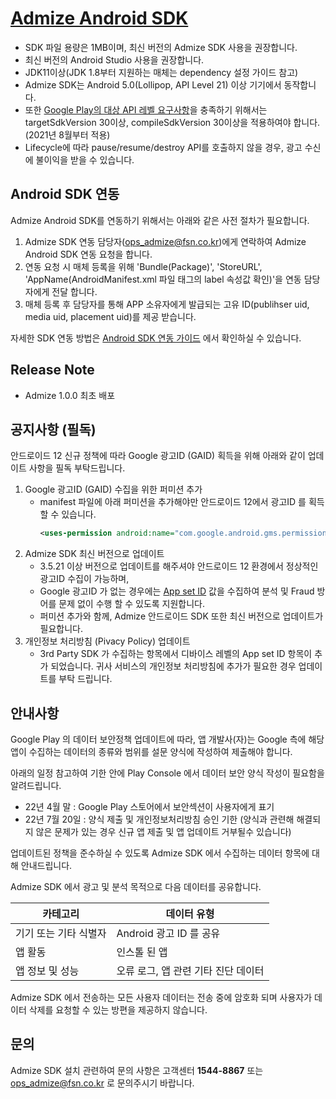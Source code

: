 [Admize Android SDK](https://github.com/admize/admize-sdk-android/blob/main/README.md)
====
- SDK 파일 용량은 1MB이며, 최신 버전의 Admize SDK 사용을 권장합니다.
- 최신 버전의 Android Studio 사용을 권장합니다.
- JDK11이상(JDK 1.8부터 지원하는 매체는 dependency 설정 가이드 참고)
- Admize SDK는 Android 5.0(Lollipop, API Level 21) 이상 기기에서 동작합니다. 
- 또한 [Google Play의 대상 API 레벨 요구사항](https://developer.android.com/distribute/best-practices/develop/target-sdk?hl=ko)을 충족하기 위해서는 targetSdkVersion 30이상, compileSdkVersion 30이상을 적용하여야 합니다.(2021년 8월부터 적용)
- Lifecycle에 따라 pause/resume/destroy API를 호출하지 않을 경우, 광고 수신에 불이익을 받을 수 있습니다.

Android SDK 연동
----
Admize Android SDK를 연동하기 위해서는 아래와 같은 사전 절차가 필요합니다.
1) Admize SDK 연동 담당자(ops_admize@fsn.co.kr)에게 연락하여 Admize Android SDK 연동 요청을 합니다.
2) 연동 요청 시 매체 등록을 위해 'Bundle(Package)', 'StoreURL', 'AppName(AndroidManifest.xml 파일 <application> 태그의 label 속성값 확인)'을 연동 담당자에게 전달 합니다.
3) 매체 등록 후 담당자를 통해 APP 소유자에게 발급되는 고유 ID(publihser uid, media uid, placement uid)를 제공 받습니다.

자세한 SDK 연동 방법은 [Android SDK 연동 가이드](https://github.com/admize/admize-sdk-android/blob/main/Android%20SDK%20%EC%97%B0%EB%8F%99%20%EA%B0%80%EC%9D%B4%EB%93%9C.md) 에서 확인하실 수 있습니다.

Release Note
----
- Admize 1.0.0 최초 배포

공지사항 (필독)
----
안드로이드 12 신규 정책에 따라 Google 광고ID (GAID) 획득을 위해 아래와 같이 업데이트 사항을 필독 부탁드립니다.

1. Google 광고ID (GAID) 수집을 위한 퍼미션 추가 
   - manifest 파일에 아래 퍼미션을 추가해야만 안드로이드 12에서 광고ID 를 획득할 수 있습니다.
     ```xml
     <uses-permission android:name="com.google.android.gms.permission.AD_ID"/>
     ```
2. Admize SDK 최신 버전으로 업데이트
   - 3.5.21 이상 버전으로 업데이트를 해주셔야 안드로이드 12 환경에서 정상적인 광고ID 수집이 가능하며,
   - Google 광고ID 가 없는 경우에는 [App set ID](https://developer.android.com/training/articles/app-set-id) 값을 수집하여 분석 및 Fraud 방어를 문제 없이 수행 할 수 있도록 지원합니다.
   - 퍼미션 추가와 함께, Admize 안드로이드 SDK 또한 최신 버전으로 업데이트가 필요합니다.
3. 개인정보 처리방침 (Pivacy Policy) 업데이트 
   - 3rd Party SDK 가 수집하는 항목에서 디바이스 레벨의 App set ID 항목이 추가 되었습니다. 귀사 서비스의 개인정보 처리방침에 추가가 필요한 경우 업데이트를 부탁 드립니다.

안내사항
----
Google Play 의 데이터 보안정책 업데이트에 따라, 앱 개발사(자)는 Google 측에 해당 앱이 수집하는 데이터의 종류와 범위를 설문 양식에 작성하여 제출해야 합니다.

아래의 일정 참고하여 기한 안에 Play Console 에서 데이터 보안 양식 작성이 필요함을 알려드립니다.

- 22년 4월 말 : Google Play 스토어에서 보안섹션이 사용자에게 표기
- 22년 7월 20일 : 양식 제출 및 개인정보처리방침 승인 기한 (양식과 관련해 해결되지 않은 문제가 있는 경우 신규 앱 제출 및 앱 업데이트 거부될수 있습니다)

업데이트된 정책을 준수하실 수 있도록 Admize SDK 에서 수집하는 데이터 항목에 대해 안내드립니다.

Admize SDK 에서 광고 및 분석 목적으로 다음 데이터를 공유합니다.

카테고리|데이터 유형
---|---
기기 또는 기타 식별자|Android 광고 ID 를 공유
앱 활동|인스톨 된 앱
앱 정보 및 성능|오류 로그, 앱 관련 기타 진단 데이터

Admize SDK 에서 전송하는 모든 사용자 데이터는 전송 중에 암호화 되며 사용자가 데이터 삭제를 요청할 수 있는 방편을 제공하지 않습니다.

문의
----
Admize SDK 설치 관련하여 문의 사항은 고객센터 **1544-8867** 또는
<ops_admize@fsn.co.kr> 로 문의주시기 바랍니다.
